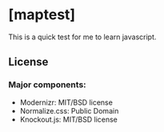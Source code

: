 # [maptest]

This is a quick test for me to learn javascript.


## License

### Major components:

* Modernizr: MIT/BSD license
* Normalize.css: Public Domain
* Knockout.js: MIT/BSD license

